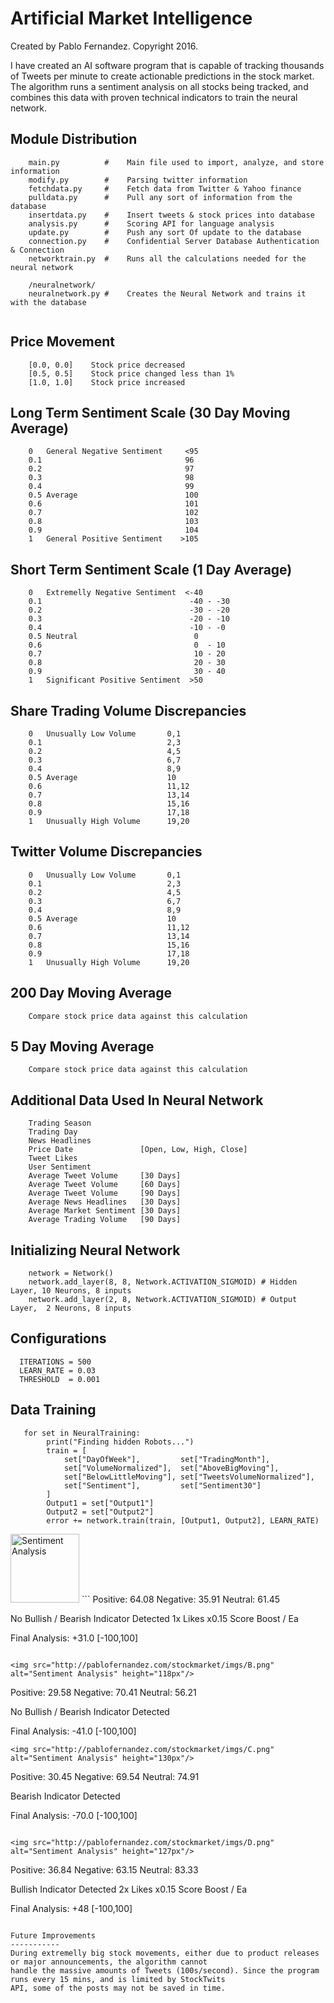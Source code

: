 Artificial Market Intelligence 
========
Created by Pablo Fernandez. Copyright 2016. 

I have created an AI software program that is capable of tracking thousands of Tweets per minute to create actionable predictions in the stock market. The algorithm runs a sentiment analysis on all stocks being tracked, and combines this data with proven technical indicators to train the neural network. 


Module Distribution
-----------
```
    main.py          #    Main file used to import, analyze, and store information
    modify.py        #    Parsing twitter information
    fetchdata.py     #    Fetch data from Twitter & Yahoo finance 
    pulldata.py      #    Pull any sort of information from the database
    insertdata.py    #    Insert tweets & stock prices into database    
    analysis.py      #    Scoring API for language analysis
    update.py        #    Push any sort Of update to the database
    connection.py    #    Confidential Server Database Authentication & Connection
    networktrain.py  #    Runs all the calculations needed for the neural network
    
    /neuralnetwork/
    neuralnetwork.py #    Creates the Neural Network and trains it with the database
    
```

Price Movement
-----------
```
    [0.0, 0.0]    Stock price decreased
    [0.5, 0.5]    Stock price changed less than 1%
    [1.0, 1.0]    Stock price increased
```


Long Term Sentiment Scale (30 Day Moving Average)
-----------
```
    0   General Negative Sentiment     <95
    0.1                                96
    0.2                                97
    0.3                                98
    0.4                                99
    0.5 Average                        100
    0.6                                101
    0.7                                102
    0.8                                103
    0.9                                104
    1   General Positive Sentiment    >105
```


Short Term Sentiment Scale (1 Day Average)
-----------
```
    0   Extremelly Negative Sentiment  <-40
    0.1                                 -40 - -30  
    0.2                                 -30 - -20
    0.3                                 -20 - -10
    0.4                                 -10 - -0 
    0.5 Neutral                          0
    0.6                                  0  - 10
    0.7                                  10 - 20
    0.8                                  20 - 30
    0.9                                  30 - 40
    1   Significant Positive Sentiment  >50
```

Share Trading Volume Discrepancies
-----------
```
    0   Unusually Low Volume       0,1
    0.1                            2,3
    0.2                            4,5
    0.3                            6,7
    0.4                            8,9
    0.5 Average                    10
    0.6                            11,12
    0.7                            13,14
    0.8                            15,16
    0.9                            17,18
    1   Unusually High Volume      19,20
```

Twitter Volume Discrepancies
-----------
```
    0   Unusually Low Volume       0,1
    0.1                            2,3
    0.2                            4,5
    0.3                            6,7
    0.4                            8,9
    0.5 Average                    10
    0.6                            11,12
    0.7                            13,14
    0.8                            15,16
    0.9                            17,18
    1   Unusually High Volume      19,20
```

200 Day Moving Average
-----------
```
    Compare stock price data against this calculation
```


5 Day Moving Average
-----------
```
    Compare stock price data against this calculation
```

Additional Data Used In Neural Network
-----------
```
    Trading Season
    Trading Day
    News Headlines
    Price Date               [Open, Low, High, Close]
    Tweet Likes
    User Sentiment
    Average Tweet Volume     [30 Days]
    Average Tweet Volume     [60 Days]
    Average Tweet Volume     [90 Days]
    Average News Headlines   [30 Days]
    Average Market Sentiment [30 Days]
    Average Trading Volume   [90 Days]
```

Initializing Neural Network
-----------
```
    network = Network()
    network.add_layer(8, 8, Network.ACTIVATION_SIGMOID) # Hidden Layer, 10 Neurons, 8 inputs
    network.add_layer(2, 8, Network.ACTIVATION_SIGMOID) # Output Layer,  2 Neurons, 8 inputs  
```

Configurations
-----------
```
  ITERATIONS = 500  
  LEARN_RATE = 0.03 
  THRESHOLD  = 0.001

```

Data Training
-----------
```
   for set in NeuralTraining:  
        print("Finding hidden Robots...")
        train = [
            set["DayOfWeek"],         set["TradingMonth"], 
            set["VolumeNormalized"],  set["AboveBigMoving"],
            set["BelowLittleMoving"], set["TweetsVolumeNormalized"], 
            set["Sentiment"],         set["Sentiment30"]
        ]
        Output1 = set["Output1"]
        Output2 = set["Output2"]
        error += network.train(train, [Output1, Output2], LEARN_RATE)
```

<img src="http://pablofernandez.com/stockmarket/imgs/A.png" alt="Sentiment Analysis" height="110px"/>
```
Positive:        64.08
Negative:        35.91
Neutral:         61.45

No Bullish / Bearish Indicator Detected
1x Likes                         x0.15 Score Boost / Ea

Final Analysis:  +31.0     [-100,100]
```

<img src="http://pablofernandez.com/stockmarket/imgs/B.png" alt="Sentiment Analysis" height="118px"/>

```
Positive:        29.58
Negative:        70.41
Neutral:         56.21

No Bullish / Bearish Indicator Detected

Final Analysis:  -41.0     [-100,100]  
```
<img src="http://pablofernandez.com/stockmarket/imgs/C.png" alt="Sentiment Analysis" height="130px"/>
```
Positive:        30.45
Negative:        69.54
Neutral:         74.91

Bearish Indicator Detected

Final Analysis:  -70.0     [-100,100]  
```

<img src="http://pablofernandez.com/stockmarket/imgs/D.png" alt="Sentiment Analysis" height="127px"/>
```

Positive:        36.84
Negative:        63.15
Neutral:         83.33

Bullish Indicator Detected
2x Likes                         x0.15 Score Boost / Ea

Final Analysis:  +48     [-100,100] 
```

Future Improvements
-----------
During extremelly big stock movements, either due to product releases or major announcements, the algorithm cannot
handle the massive amounts of Tweets (100s/second). Since the program runs every 15 mins, and is limited by StockTwits
API, some of the posts may not be saved in time. 

